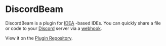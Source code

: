 # DiscordBeam 

DiscordBeam is a plugin for [IDEA](https://www.jetbrains.com/idea/) -based IDEs. 
You can quickly share a file or code to your [Discord](https://discordapp.com/) server via a [webhook](https://support.discordapp.com/hc/en-us/articles/228383668-Intro-to-Webhooks).

View it on the [Plugin Repository](https://plugins.jetbrains.com/plugin/12804-discordbeam).
